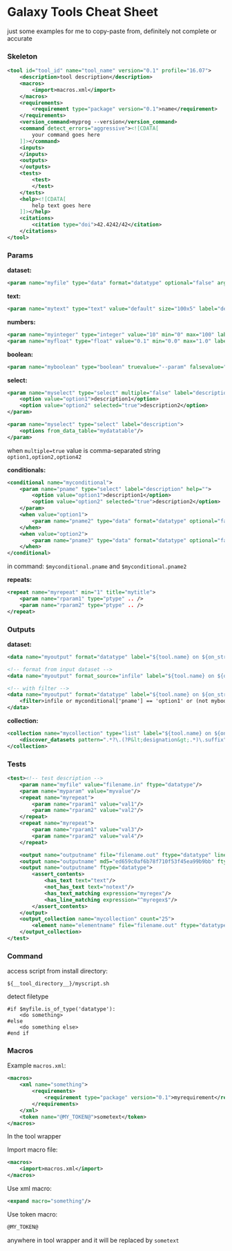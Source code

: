 # Galaxy Tools Cheat Sheet

just some examples for me to copy-paste from, definitely not complete or accurate

### Skeleton

```xml
<tool id="tool_id" name="tool_name" version="0.1" profile="16.07">
    <description>tool description</description>
    <macros>
        <import>macros.xml</import>
    </macros>
    <requirements>
        <requirement type="package" version="0.1">name</requirement>
    </requirements>
    <version_command>myprog --version</version_command>
    <command detect_errors="aggressive"><![CDATA[
        your command goes here
    ]]></command>
    <inputs>
    </inputs>
    <outputs>
    </outputs>
    <tests>
        <test>
        </test>
    </tests>
    <help><![CDATA[
        help text goes here
    ]]></help>
    <citations>
        <citation type="doi">42.4242/42</citation>
    </citations>
</tool>
```

### Params

**dataset:**
```xml
<param name="myfile" type="data" format="datatype" optional="false" argument="--clarg" label="description" help=""/>
```

**text:**
```xml
<param name="mytext" type="text" value="default" size="100x5" label="description" help=""/>
```

**numbers:**
```xml
<param name="myinteger" type="integer" value="10" min="0" max="100" label="description" help=""/>
<param name="myfloat" type="float" value="0.1" min="0.0" max="1.0" label="description" help=""/>
```

**boolean:**
```xml
<param name="myboolean" type="boolean" truevalue="--param" falsevalue="" checked="true" label="description" help=""/>
```

**select:**
```xml
<param name="myselect" type="select" multiple="false" label="description" help="">
    <option value="option1">description1</option>
    <option value="option2" selected="true">description2</option>
</param>

<param name="myselect" type="select" label="description">
    <options from_data_table="mydatatable"/>
</param>
```

when `multiple=true` value is comma-separated string `option1,option2,option42`

**conditionals:**
```xml
<conditional name="myconditional">
    <param name="pname" type="select" label="description" help="">
        <option value="option1">description1</option>
        <option value="option2" selected="true">description2</option>
    </param>
    <when value="option1">
        <param name="pname2" type="data" format="datatype" optional="false" label="description" help=""/>
    </when>
    <when value="option2">
        <param name="pname3" type="data" format="datatype" optional="false" label="description" help=""/>
    </when>
</conditional>
```

in command: `$myconditional.pname` and `$myconditional.pname2`

**repeats:**

```xml
<repeat name="myrepeat" min="1" title="mytitle">
    <param name="rparam1" type="ptype" .. />
    <param name="rparam2" type="ptype" .. />
</repeat>
```
### Outputs

**dataset:**
```xml
<data name="myoutput" format="datatype" label="${tool.name} on ${on_string}: description"/>

<!-- format from input dataset -->
<data name="myoutput" format_source="infile" label="${tool.name} on ${on_string}: description"/>

<!-- with filter -->
<data name="myoutput" format="datatype" label="${tool.name} on ${on_string}: description">
    <filter>infile or myconditional['pname'] == 'option1' or (not myboolean and myinteger > 42) or 'option1' in mymultiselect</filter>
</data>
```

**collection:**
```xml
<collection name="mycollection" type="list" label="${tool.name} on ${on_string}: description">
    <discover_datasets pattern=".*?\.(?P&lt;designation&gt;.*)\.suffix" directory="subdir" format="datatype"/>
</collection>
```

### Tests

```xml
<test><!-- test description -->
    <param name="myfile" value="filename.in" ftype="datatype"/>
    <param name="myparam" value="myvalue"/>
    <repeat name="myrepeat">
        <param name="rparam1" value="val1"/>
        <param name="rparam2" value="val2"/>
    </repeat>
    <repeat name="myrepeat">
        <param name="rparam1" value="val3"/>
        <param name="rparam2" value="val4"/>
    </repeat>

    <output name="outputname" file="filename.out" ftype="datatype" lines_diff="x"/>
    <output name="outputname" md5="ed659c0af6b78f710f53f45ea99b9bb" ftype="datatype"/>
    <output name="outputname" ftype="datatype">
        <assert_contents>
            <has_text text="text"/>
            <not_has_text text="notext"/>
            <has_text_matching expression="myregex"/>
            <has_line_matching expression="^myregex$"/>
        </assert_contents>
    </output>
    <output_collection name="mycollection" count="25">
        <element name="elementname" file="filename.out" ftype="datatype"/>
    </output_collection>
</test>
```

### Command

access script from install directory:

```cheetah
${__tool_directory__}/myscript.sh
```

detect filetype

```cheetah
#if $myfile.is_of_type('datatype'):
    <do something>
#else
    <do something else>
#end if
```

### Macros

Example `macros.xml`:

```xml
<macros>
    <xml name="something">
        <requirements>
            <requirement type="package" version="0.1">myrequirement</requirement>
        </requirements>
    </xml>
    <token name="@MY_TOKEN@">sometext</token>
</macros>
```

In the tool wrapper

Import macro file:

```xml
<macros>
    <import>macros.xml</import>
</macros>
```

Use xml macro:

```xml
<expand macro="something"/>
```

Use token macro:

```xml
@MY_TOKEN@
```

anywhere in tool wrapper and it will be replaced by `sometext`
